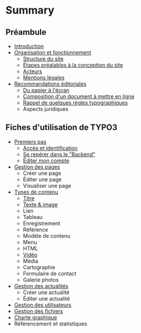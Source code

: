 # Summary

## Préambule

* [Introduction](README.md)
* [Organisation et fonctionnement](organisation-et-fonctionnement-du-site.md)
  * [Structure du site](structure-du-site.md)
  * [Étapes préalables à la conception du site](étapes-préalables-à-la-conception-du-site.md)
  * [Acteurs](acteurs.md)
  * [Mentions légales](mentions-légales.md)
* [Recommandations éditoriales](recommandations-éditoriales.md)
  * [Du papier à l'écran](du-papier-à-lécran.md)
  * [Composition d'un document à mettre en ligne](composition-dun-document-à-mettre-en-ligne.md)
  * [Rappel de quelques règles typographiques](rappel-de-quelques-regles-typographiques.md)
  * Aspects juridiques

## Fiches d'utilisation de TYPO3

* [Premiers pas](présentation-de-typo3.md)
  * [Accès et identification](présentation-de-typo3/acces-et-identification.md)
  * [Se repérer dans le "Backend"](présentation-de-typo3/se-reperer-dans-le-backend.md)
  * [Éditer mon compte](présentation-de-typo3/gerer-mon-compte.md)
* [Gestion des pages](gestion-des-pages.md)
  * Créer une page
  * Éditer une page
  * Visualiser une page
* [Types de contenu](types-de-contenu.md)
  * [Titre](titre.md)
  * [Texte & image](texte-and-image.md)
  * Lien
  * Tableau
  * Enregistrement
  * Référence
  * Modèle de contenu
  * Menu
  * HTML
  * [Vidéo](video.md)
  * Média
  * Cartographie
  * Formulaire de contact
  * Galerie photos
* [Gestion des actualités](gestion-des-actualités.md)
  * Créer une actualité
  * Éditer une actualité
* [Gestion des utilisateurs](gestion-des-utilisateurs.md)
* [Gestion des fichiers](gestion-des-fichiers.md)
* [Charte graphique](charte-graphique.md)
* Référencement et statistiques

